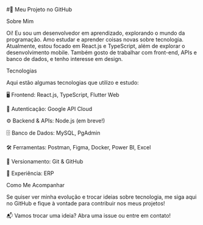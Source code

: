 #🚀 Meu Projeto no GitHub

Sobre Mim

Oi! Eu sou um desenvolvedor em aprendizado, explorando o mundo da programação. Amo estudar e aprender coisas novas sobre tecnologia. Atualmente, estou focado em React.js e TypeScript, além de explorar o desenvolvimento mobile. Também gosto de trabalhar com front-end, APIs e banco de dados, e tenho interesse em design.

Tecnologias

Aqui estão algumas tecnologias que utilizo e estudo:

🖥️ Frontend: React.js, TypeScript, Flutter Web

🔗 Autenticação: Google API Cloud

⚙️ Backend & APIs: Node.js (em breve!)

🗄️ Banco de Dados: MySQL, PgAdmin

🛠️ Ferramentas: Postman, Figma, Docker, Power BI, Excel

📂 Versionamento: Git & GitHub

🏢 Experiência: ERP

Como Me Acompanhar

Se quiser ver minha evolução e trocar ideias sobre tecnologia, me siga aqui no GitHub e fique à vontade para contribuir nos meus projetos!

📬 Vamos trocar uma ideia? Abra uma issue ou entre em contato!

